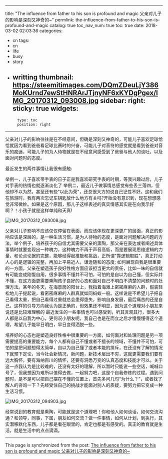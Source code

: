 
---
title: "The influence from father to his son is profound and magic   父亲对儿子的影响是深刻又神奇的~"
permlink: the-influence-from-father-to-his-son-is-profound-and-magic
catalog: true
toc_nav_num: true
toc: true
date: 2018-03-02 02:03:36
categories:
- cn
tags:
- cn
- life
- busy
- story
- writting
thumbnail: https://steemitimages.com/DQmZDeuLjY386MoKUrnd7ewStHNRArJTjnyNF6xKYDgPgex/IMG_20170312_093008.jpg
sidebar:
    right:
        sticky: true
widgets:
    -
        type: toc
        position: right
---


父亲对儿子的影响往往是在不经意间，但确是深刻又神奇的，可能儿子喜欢足球恰恰就因为看到爸爸看足球比赛时的兴奋，可能儿子对音符的感觉就是看到爸爸对音乐的痴迷，可能儿子的为人待物就是在不经意间感受到了爸爸与他人的谈吐，以及面对问题时的态度。

最近发生的两件事情让我很有感触:

举例一，儿子喜欢带手表的日子正是我喜欢研究手表的时期，等我兴趣过后，儿子对手表的热情也就逐渐淡化了
举例二，最近儿子做事情总感觉有些丢三落四，但他却不以为然，甚至还有些"以此为荣"，还总很大方的说自己记性不好。这和我们在旅游时，我有两次忘记车钥匙放什么地方有关吗?开始没有意识到，现在想想感觉非常微妙。如果是这个原因，那儿子这样表述的真实情感其实是在向我示好啊？！小孩子就是这样单纯和天真!

![IMG_20170312_093008.jpg](https://steemitimages.com/DQmZDeuLjY386MoKUrnd7ewStHNRArJTjnyNF6xKYDgPgex/IMG_20170312_093008.jpg)

父亲对儿子影响不应该仅仅停留在表面，而应该体现在更深更广的层面，真正的影响应该是深层的，是一种生活习惯，是为人待物的态度，是面对问题解决问题的方法，举个例子，培养孩子的自信尤其需要父亲的熏陶，那父亲在表达或者阐述具体事情时就要变现出一种魄力，这种魄力不再于声音高低，而是要展现思维逻辑的力量，和论点论据的完整，能够经得起推敲和挑战，正所谓"靠逻辑取胜"，真正打动人心的是逻辑的完整，再加上平易近人，谦逊随和的态度; 如何展现自我是很重要的一方面，父亲在塑造孩子良好性格方面应该担当更大的责任，比如一味的自信就有可能变成刚愎自用，很多事情不懂并不可怕，可怕的是自以为自己懂，但实际并不懂，在这方面更需要熏陶孩子良好的心态和面对自己不明白不清楚的问题时的处理方法。某年的冬天，在海景房的阳台上，我指着海滩上密密麻麻的人群，假装轻松地儿子提起说，看密密麻麻的人群真就如同蚂蚁一般。这样说是不希望儿子把自己看得太重，把自己看得过重就总会患得患失，影响自身发展，最后痛苦的还是自己，这样的引导方向我认为是正确的，但效果还不明显，因为这个道理对小朋友来说还是比较难理解的 最近发生的一些事情也可以感受到，听其言观其行，很多大人都是以自我为中心，更何况小朋友呢，我自己也是在而立之后才慢慢懂得这个道理，希望儿子能早日明白，早日变得洒脱一些。

培养好的心态也是塑造良好性格中很重要的一方面，如何面对和处理问题是另一项需要提高的重要能力，每个人都有自己不懂或者不擅长的领域，不懂并不可怕，可怕的是把问题想得太简单，自以为自己懂了或者本能的排斥，在还没有了解的情况下就预下定论，当今社会新情况，新问题，新技术层出不穷，这就更需要我们要有远大胸怀，要有海纳百川的情怀，还要有洞悉万变的认真态度和技能才可以。关于这一点我认为是比较难的，还没有太好的理解，所以暂时只能说一些空话，喊喊口号了，但我想因为难所以值得去做，一起努力吧，这是个自我修炼的过程。遇到问题时，是不是可以把自己摆在不懂的位置上，首先多问几句“为什么？”，或者找了解人的咨询一下？先经受住自己的挑战才能面对别人的质疑，要努力把它变成一种生活习惯。

![IMG_20170312_094903.jpg](https://steemitimages.com/DQmVDj9ua55tJ26AbHr4sY18CeyzMJmym7CCAf5Wf3L8TaE/IMG_20170312_094903.jpg)

经常说到的教育就是熏陶，可能就是这个道理吧！你和他人如何谈话，如何交流沟通？和领导，同事，下属，朋友如何交流？做一件事情，如何从计划，到执行，其实潜移默化东西，儿子都是看在眼里的，肯定也都是有感受的。真正的教育就是生活，就是生活中的点点滴滴。

- - -

This page is synchronized from the post: [The influence from father to his son is profound and magic   父亲对儿子的影响是深刻又神奇的~](https://steemit.com/@andrewma/the-influence-from-father-to-his-son-is-profound-and-magic)
